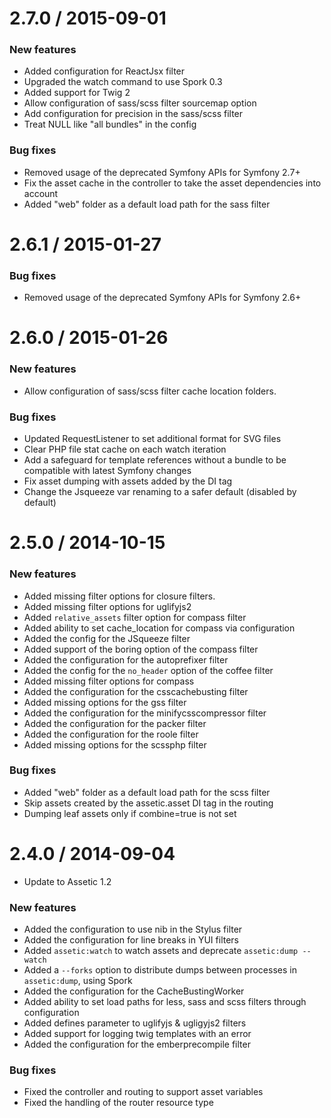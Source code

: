 2.7.0 / 2015-09-01
==================

### New features

* Added configuration for ReactJsx filter
* Upgraded the watch command to use Spork 0.3
* Added support for Twig 2
* Allow configuration of sass/scss filter sourcemap option
* Add configuration for precision in the sass/scss filter
* Treat NULL like "all bundles" in the config

### Bug fixes

* Removed usage of the deprecated Symfony APIs for Symfony 2.7+
* Fix the asset cache in the controller to take the asset dependencies into account
* Added "web" folder as a default load path for the sass filter

2.6.1 / 2015-01-27
==================

### Bug fixes

* Removed usage of the deprecated Symfony APIs for Symfony 2.6+

2.6.0 / 2015-01-26
==================

### New features

* Allow configuration of sass/scss filter cache location folders.

### Bug fixes

* Updated RequestListener to set additional format for SVG files
* Clear PHP file stat cache on each watch iteration
* Add a safeguard for template references without a bundle to be compatible with latest Symfony changes
* Fix asset dumping with assets added by the DI tag
* Change the Jsqueeze var renaming to a safer default (disabled by default)

2.5.0 / 2014-10-15
==================

### New features

* Added missing filter options for closure filters.
* Added missing filter options for uglifyjs2
* Added `relative_assets` filter option for compass filter
* Added ability to set cache_location for compass via configuration
* Added the config for the JSqueeze filter
* Added support of the boring option of the compass filter
* Added the configuration for the autoprefixer filter
* Added the config for the `no_header` option of the coffee filter
* Added missing filter options for compass
* Added the configuration for the csscachebusting filter
* Added missing options for the gss filter
* Added the configuration for the minifycsscompressor filter
* Added the configuration for the packer filter
* Added the configuration for the roole filter
* Added missing options for the scssphp filter

### Bug fixes

* Added "web" folder as a default load path for the scss filter
* Skip assets created by the assetic.asset DI tag in the routing
* Dumping leaf assets only if combine=true is not set

2.4.0 / 2014-09-04
==================

* Update to Assetic 1.2

### New features

* Added the configuration to use nib in the Stylus filter
* Added the configuration for line breaks in YUI filters
* Added `assetic:watch` to watch assets and deprecate `assetic:dump --watch`
* Added a `--forks` option to distribute dumps between processes in `assetic:dump`, using Spork
* Added the configuration for the CacheBustingWorker
* Added ability to set load paths for less, sass and scss filters through configuration
* Added defines parameter to uglifyjs & ugligyjs2 filters
* Added support for logging twig templates with an error
* Added the configuration for the emberprecompile filter

### Bug fixes

* Fixed the controller and routing to support asset variables
* Fixed the handling of the router resource type
